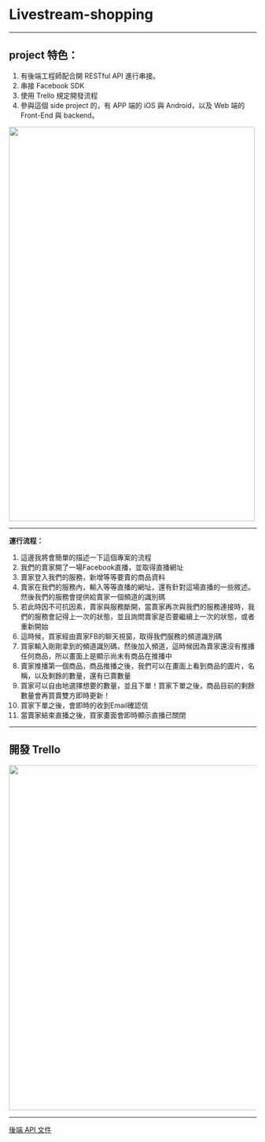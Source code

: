 
# Livestream-shopping
---


## project 特色：
1. 有後端工程師配合開 RESTful API 進行串接。
2. 串接 Facebook SDK
3. 使用 Trello 規定開發流程
4. 參與這個 side project 的，有 APP 端的 iOS 與 Android，以及 Web 端的 Front-End 與 backend。

 

<img src="https://github.com/aa08666/Livestream-shopping_iOS/blob/master/Simulator%20Screen%20Shot%20-%20iPhone%208%20Plus%20-%202019-07-16%20at%2017.16.15.png" width="500" height="800"/>

---
**運行流程：**
1. 這邊我將會簡單的描述一下這個專案的流程
2. 我們的賣家開了一場Facebook直播，並取得直播網址
3. 賣家登入我們的服務，新增等等要賣的商品資料
4. 賣家在我們的服務內，輸入等等直播的網址，還有針對這場直播的一些敘述。然後我們的服務會提供給賣家一個頻道的識別碼
5. 若此時因不可抗因素，賣家與服務斷開，當賣家再次與我們的服務連接時，我們的服務會記得上一次的狀態，並且詢問賣家是否要繼續上一次的狀態，或者重新開始
6. 這時候，買家經由賣家FB的聊天視窗，取得我們服務的頻道識別碼
7. 買家輸入剛剛拿到的頻道識別碼，然後加入頻道，這時候因為賣家還沒有推播任何商品，所以畫面上是顯示尚未有商品在推播中
8. 賣家推播第一個商品，商品推播之後，我們可以在畫面上看到商品的圖片，名稱，以及剩餘的數量，還有已賣數量
9. 買家可以自由地選擇想要的數量，並且下單！買家下單之後，商品目前的剩餘數量會再買賣雙方即時更新！
10. 買家下單之後，會即時的收到Email確認信
11. 當賣家結束直播之後，買家畫面會即時顯示直播已關閉
---

## 開發 Trello 
<img src="https://github.com/aa08666/Livestream-shopping_iOS/blob/master/Screen%20Shot%202019-07-16%20at%2017.33.12.png" width="900" height="700" >

---
[後端 API 文件](https://tn710617.github.io/API_Document/FacebookOptimizedSellingSystem/#%E8%B2%B7%E5%AE%B6-buyer-%E4%B8%8B%E5%96%AE-place-an-order-post)
